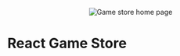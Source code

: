 <p align="center">
  <img src="https://github.com/yondagonda/ecommerce-store/assets/109213163/8bde0a12-f910-4227-b003-453b635be8e6" alt="Game store home page">
</p>

# React Game Store
